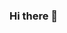 ### Hi there 👋

<!--
**VasaviGannena/vasaviGannena** is a ✨ _special_ ✨ repository because its `README.md` (this file) appears on your GitHub profile.

Here are some ideas to get you started:

- 🔭 I’m currently looking a job 
- 🌱 I’m currently learning React
- 👯 I’m looking to collaborate on ...
- 🤔 I’m looking for help with ...
- 💬 Ask me about creative, Problem-sloving, HTML, CSS, Bootstrap Javascript, NPM , MongoDB I'll be happy to do my best
- 📫 How to reach me: Linkedin 
- 😄 Pronouns: She/her
- ⚡ Fun fact: No number before 1,000 contains the letter V


                 

